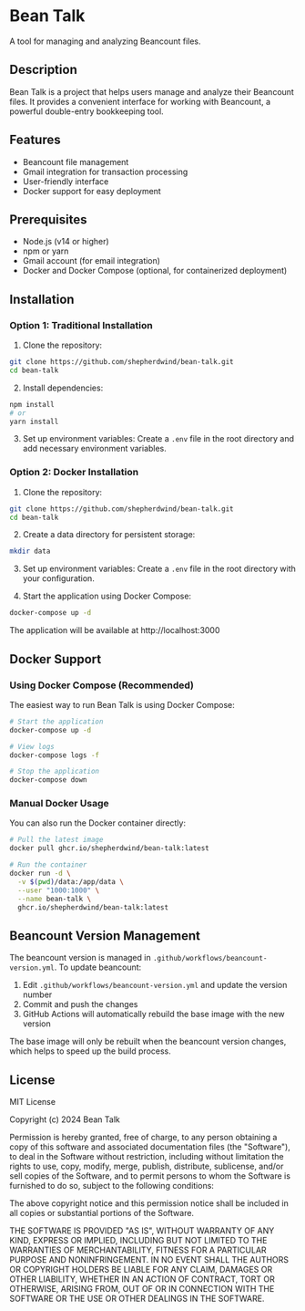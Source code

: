 # Bean Talk

A tool for managing and analyzing Beancount files.

## Description

Bean Talk is a project that helps users manage and analyze their Beancount files. It provides a convenient interface for working with Beancount, a powerful double-entry bookkeeping tool.

## Features

- Beancount file management
- Gmail integration for transaction processing
- User-friendly interface
- Docker support for easy deployment

## Prerequisites

- Node.js (v14 or higher)
- npm or yarn
- Gmail account (for email integration)
- Docker and Docker Compose (optional, for containerized deployment)

## Installation

### Option 1: Traditional Installation

1. Clone the repository:
```bash
git clone https://github.com/shepherdwind/bean-talk.git
cd bean-talk
```

2. Install dependencies:
```bash
npm install
# or
yarn install
```

3. Set up environment variables:
Create a `.env` file in the root directory and add necessary environment variables.

### Option 2: Docker Installation

1. Clone the repository:
```bash
git clone https://github.com/shepherdwind/bean-talk.git
cd bean-talk
```

2. Create a data directory for persistent storage:
```bash
mkdir data
```

3. Set up environment variables:
Create a `.env` file in the root directory with your configuration.

4. Start the application using Docker Compose:
```bash
docker-compose up -d
```

The application will be available at http://localhost:3000

## Docker Support

### Using Docker Compose (Recommended)

The easiest way to run Bean Talk is using Docker Compose:

```bash
# Start the application
docker-compose up -d

# View logs
docker-compose logs -f

# Stop the application
docker-compose down
```

### Manual Docker Usage

You can also run the Docker container directly:

```bash
# Pull the latest image
docker pull ghcr.io/shepherdwind/bean-talk:latest

# Run the container
docker run -d \
  -v $(pwd)/data:/app/data \
  --user "1000:1000" \
  --name bean-talk \
  ghcr.io/shepherdwind/bean-talk:latest
```

## Beancount Version Management

The beancount version is managed in `.github/workflows/beancount-version.yml`. To update beancount:

1. Edit `.github/workflows/beancount-version.yml` and update the version number
2. Commit and push the changes
3. GitHub Actions will automatically rebuild the base image with the new version

The base image will only be rebuilt when the beancount version changes, which helps to speed up the build process.

## License

MIT License

Copyright (c) 2024 Bean Talk

Permission is hereby granted, free of charge, to any person obtaining a copy
of this software and associated documentation files (the "Software"), to deal
in the Software without restriction, including without limitation the rights
to use, copy, modify, merge, publish, distribute, sublicense, and/or sell
copies of the Software, and to permit persons to whom the Software is
furnished to do so, subject to the following conditions:

The above copyright notice and this permission notice shall be included in all
copies or substantial portions of the Software.

THE SOFTWARE IS PROVIDED "AS IS", WITHOUT WARRANTY OF ANY KIND, EXPRESS OR
IMPLIED, INCLUDING BUT NOT LIMITED TO THE WARRANTIES OF MERCHANTABILITY,
FITNESS FOR A PARTICULAR PURPOSE AND NONINFRINGEMENT. IN NO EVENT SHALL THE
AUTHORS OR COPYRIGHT HOLDERS BE LIABLE FOR ANY CLAIM, DAMAGES OR OTHER
LIABILITY, WHETHER IN AN ACTION OF CONTRACT, TORT OR OTHERWISE, ARISING FROM,
OUT OF OR IN CONNECTION WITH THE SOFTWARE OR THE USE OR OTHER DEALINGS IN THE
SOFTWARE. 